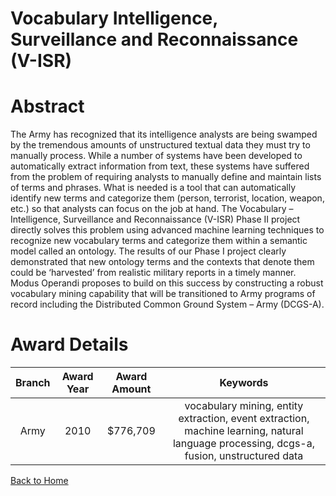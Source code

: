 
Vocabulary Intelligence, Surveillance and Reconnaissance (V-ISR)
================================================================

# Abstract


The Army has recognized that its intelligence analysts are being swamped by the tremendous amounts of unstructured textual data they must try to manually process.  While a number of systems have been developed to automatically extract information from text, these systems have suffered from the problem of requiring analysts to manually define and maintain lists of terms and phrases.  What is needed is a tool that can automatically identify new terms and categorize them (person, terrorist, location, weapon, etc.) so that analysts can focus on the job at hand. The Vocabulary – Intelligence, Surveillance and Reconnaissance (V-ISR) Phase II project directly solves this problem using advanced machine learning techniques to recognize new vocabulary terms and categorize them within a semantic model called an ontology.  The results of our Phase I project clearly demonstrated that new ontology terms and the contexts that denote them could be ‘harvested’ from realistic military reports in a timely manner.  Modus Operandi proposes to build on this success by constructing a robust vocabulary mining capability that will be transitioned to Army programs of record including the Distributed Common Ground System – Army (DCGS-A).  

# Award Details

|Branch|Award Year|Award Amount|Keywords|
| :---: | :---: | :---: | :---: |
|Army|2010|$776,709|vocabulary mining, entity extraction, event extraction, machine learning, natural language processing, dcgs-a, fusion, unstructured data|
  
  


[Back to Home](https://github.com/chrischow/dod_sbir_awards#1082)